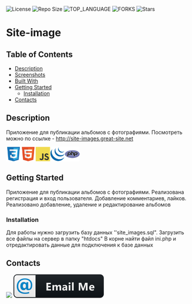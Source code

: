 ![License](https://img.shields.io/github/license/kol9di4/image-site-public.svg?style=for-the-badge) ![Repo Size](https://img.shields.io/github/languages/code-size/kol9di4/image-site-public.svg?style=for-the-badge) ![TOP_LANGUAGE](https://img.shields.io/github/languages/top/kol9di4/image-site-public.svg?style=for-the-badge) ![FORKS](https://img.shields.io/github/forks/kol9di4/image-site-public.svg?style=for-the-badge&social) ![Stars](https://img.shields.io/github/stars/kol9di4/image-site-public.svg?style=for-the-badge)
    
# Site-image

## Table of Contents

- [Description](#description)
- [Screenshots](#screenshots)
- [Built With](#built-with)
- [Getting Started](#getting-started)
  - [Installation](#installation)
- [Contacts](#contacts)

## Description

Приложение  для публикации альбомов с фотографиями. Посмотреть можно по ссылке - http://site-images.great-site.net


<a href="https://developer.mozilla.org/en-US/docs/Web/CSS"><img src="https://raw.githubusercontent.com/devicons/devicon/master/icons/css3/css3-original.svg" height="40px" width="40px" /></a><a href="https://developer.mozilla.org/en-US/docs/Web/HTML"><img src="https://raw.githubusercontent.com/devicons/devicon/master/icons/html5/html5-original.svg" height="40px" width="40px" /></a><a href="https://developer.mozilla.org/en-US/docs/Web/JavaScript"><img src="https://raw.githubusercontent.com/devicons/devicon/master/icons/javascript/javascript-original.svg" height="40px" width="40px" /></a><a href="https://jquery.com/"><img src="https://raw.githubusercontent.com/devicons/devicon/master/icons/jquery/jquery-original.svg" height="40px" width="40px" /></a><a href="https://www.php.net/docs.php"><img src="https://raw.githubusercontent.com/devicons/devicon/master/icons/php/php-original.svg" height="40px" width="40px" /></a>

## Getting Started

Приложение для публикации альбомов с фотографиями. Реализована регистрация и вход пользователя. Добавление комментариев, лайков. Реализовано добавление, удаление и редактирование альбомов

### Installation

Для работы нужно загрузить базу данных ''site_images.sql".
Загрузить все файлы на сервер в папку "htdocs"
В корне найти файл ini.php и отредактировать данные для подключения к базе данных


## Contacts

<a href="https://www.linkedin.com/in/"><img src="https://img.shields.io/badge/LinkedIn-0077B5?style=for-the-badge&logo=linkedin&logoColor=white" /></a>  <a href="mailto:kol9di4@gmail.com"><img src=https://raw.githubusercontent.com/johnturner4004/readme-generator/master/src/components/assets/images/email_me_button_icon_151852.svg /></a>
